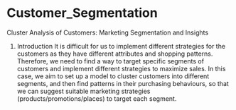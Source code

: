 # Customer_Segmentation

Cluster Analysis of Customers: Marketing Segmentation and Insights 

1. Introduction 
It is difficult for us to implement different strategies for the customers as they have different attributes and shopping patterns. Therefore, we need to find a way to target specific segments of customers and implement different strategies to maximize sales. In this case, we aim to set up a model to cluster customers into different segments, and then find patterns in their purchasing behaviours, so that we can suggest suitable marketing strategies (products/promotions/places) to target each segment.
